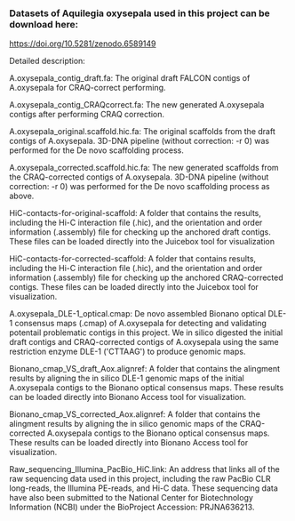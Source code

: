 ### Datasets of Aquilegia oxysepala used in this project can be download here:
https://doi.org/10.5281/zenodo.6589149

Detailed description: 

A.oxysepala_contig_draft.fa: The original draft FALCON contigs of A.oxysepala for CRAQ-correct performing.  

A.oxysepala_contig_CRAQcorrect.fa: The new generated A.oxysepala contigs after performing CRAQ correction.  

A.oxysepala_original.scaffold.hic.fa: The original scaffolds from the draft contigs of A.oxysepala. 3D-DNA pipeline (without correction: -r 0) was performed for the De novo scaffolding process.  

A.oxysepala_corrected.scaffold.hic.fa: The new generated scaffolds from the CRAQ-corrected contigs of A.oxysepala. 3D-DNA pipeline (without correction: -r 0) was performed for the De novo scaffolding process as above. 

HiC-contacts-for-original-scaffold: A folder that contains the results, including the Hi-C interaction file (.hic), and the orientation and order information (.assembly) file for checking up the anchored draft contigs. These files can be loaded directly into the Juicebox tool for visualization

HiC-contacts-for-corrected-scaffold: A folder that contains results, including the Hi-C interaction file (.hic), and the orientation and order information (.assembly) file for checking up the anchored CRAQ-corrected contigs. These files can be loaded directly into the Juicebox tool for visualization.

A.oxysepala_DLE-1_optical.cmap: De novo assembled Bionano optical DLE-1 consensus maps (.cmap) of A.oxysepala for detecting and validating potentail problematic contigs in this project. We in silico digested the initial draft contigs and CRAQ-corrected contigs of A.oxysepala using the same restriction enzyme DLE-1 ('CTTAAG') to produce genomic maps.

Bionano_cmap_VS_draft_Aox.alignref: A folder that contains the alingment results by aligning the in silico DLE-1 genomic maps of the initial A.oxysepala contigs to the Bionano optical consensus maps. These results can be loaded directly into Bionano Access tool for visualization.

Bionano_cmap_VS_corrected_Aox.alignref: A folder that contains the alingment results by aligning the in silico genomic maps of the CRAQ-corrected A.oxysepala contigs to the Bionano optical consensus maps. These results can be loaded directly into Bionano Access tool for visualization.

Raw_sequencing_Illumina_PacBio_HiC.link: An address that links all of the raw sequencing data used in this project, including the raw PacBio CLR long-reads, the Illumina PE-reads, and Hi-C data. These sequencing data have also been submitted to the National Center for Biotechnology Information (NCBI) under the BioProject Accession: PRJNA636213.

